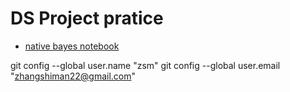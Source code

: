 # DS Project pratice

- [native bayes notebook](./naive_bayes.ipynb)


git config --global user.name "zsm"
git config --global user.email "zhangshiman22@gmail.com"